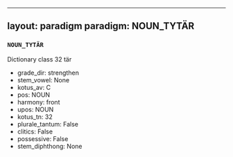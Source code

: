 
---
layout: paradigm
paradigm: NOUN_TYTÄR
---
### ` NOUN_TYTÄR `

Dictionary class 32 tär
* grade_dir: strengthen
* stem_vowel: None
* kotus_av: C
* pos: NOUN
* harmony: front
* upos: NOUN
* kotus_tn: 32
* plurale_tantum: False
* clitics: False
* possessive: False
* stem_diphthong: None
